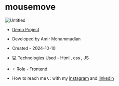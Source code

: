 # mousemove

![Untitled](https://github.com/user-attachments/assets/ee163ae7-b627-4df4-ae07-9ab31f1d86ea)

- [Demo Project](https://amirmohammadianaftah.github.io/MouseEvent/)
  
- Developed by Amir Mohammadian
- Created - 2024-10-10
- 💻 Technologies Used - Html , css , JS
- ♀️ Role - Frontend
- How to reach me 📞 : with my [instagram](https://www.instagram.com/amirmohammadian.web) and [linkedin](https://www.linkedin.com/in/amir-mohammadian-aa571b31b/)
